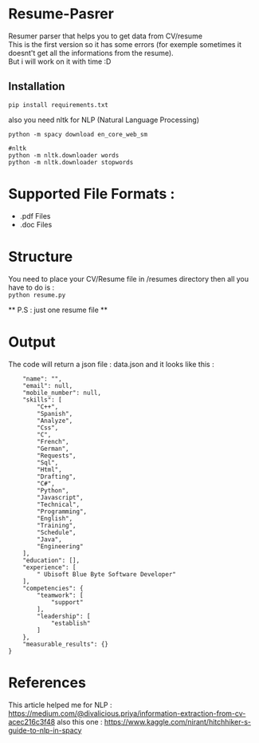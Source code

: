 # Resume-Pasrer

Resumer parser that helps you to get data from CV/resume  
This is the first version so it has some errors (for exemple sometimes it doesnt't get all the informations from the resume).  
But i will work on it with time :D 

## Installation

``` pip install requirements.txt ```

also you need nltk for  NLP (Natural Language Processing) 
``` #spacy english
python -m spacy download en_core_web_sm

#nltk
python -m nltk.downloader words
python -m nltk.downloader stopwords 
```
# Supported File Formats : 
* .pdf Files 
* .doc Files

# Structure 
You need to place your CV/Resume file in /resumes directory then all you have to do is :  
``` python resume.py ``` 

** P.S : just one resume file **

# Output 
The code will return a json file : data.json and it looks like this :  
``` {
    "name": "",
    "email": null,
    "mobile_number": null,
    "skills": [
        "C++",
        "Spanish",
        "Analyze",
        "Css",
        "C",
        "French",
        "German",
        "Requests",
        "Sql",
        "Html",
        "Drafting",
        "C#",
        "Python",
        "Javascript",
        "Technical",
        "Programming",
        "English",
        "Training",
        "Schedule",
        "Java",
        "Engineering"
    ],
    "education": [],
    "experience": [
        " Ubisoft Blue Byte Software Developer"
    ],
    "competencies": {
        "teamwork": [
            "support"
        ],
        "leadership": [
            "establish"
        ]
    },
    "measurable_results": {}
} 
```

# References 
This article helped me for NLP : https://medium.com/@divalicious.priya/information-extraction-from-cv-acec216c3f48
also this one : https://www.kaggle.com/nirant/hitchhiker-s-guide-to-nlp-in-spacy